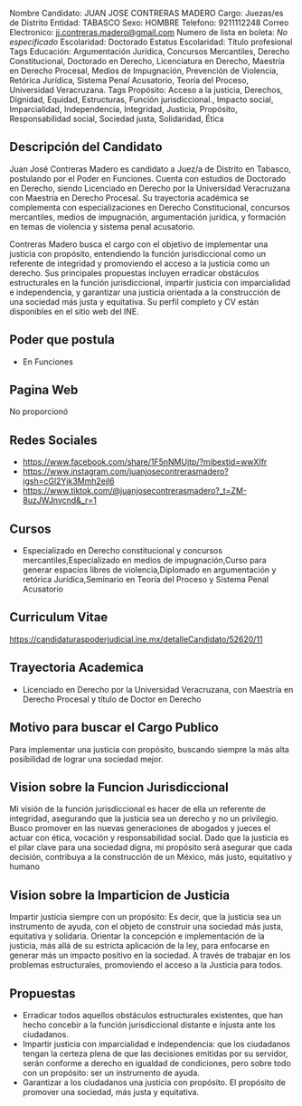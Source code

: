 Nombre Candidato: JUAN JOSE CONTRERAS MADERO
Cargo: Juezas/es de Distrito
Entidad: TABASCO
Sexo: HOMBRE
Telefono: 9211112248
Correo Electronico: jj.contreras.madero@gmail.com
Numero de lista en boleta: *No especificado*
Escolaridad: Doctorado
Estatus Escolaridad: Título profesional
Tags Educación: Argumentación Jurídica, Concursos Mercantiles, Derecho Constitucional, Doctorado en Derecho, Licenciatura en Derecho, Maestría en Derecho Procesal, Medios de Impugnación, Prevención de Violencia, Retórica Jurídica, Sistema Penal Acusatorio, Teoría del Proceso, Universidad Veracruzana.
Tags Propósito: Acceso a la justicia, Derechos, Dignidad, Equidad, Estructuras, Función jurisdiccional., Impacto social, Imparcialidad, Independencia, Integridad, Justicia, Propósito, Responsabilidad social, Sociedad justa, Solidaridad, Ética


## Descripción del Candidato 

Juan José Contreras Madero es candidato a Juez/a de Distrito en Tabasco, postulando por el Poder en Funciones. Cuenta con estudios de Doctorado en Derecho, siendo Licenciado en Derecho por la Universidad Veracruzana con Maestría en Derecho Procesal. Su trayectoria académica se complementa con especializaciones en Derecho Constitucional, concursos mercantiles, medios de impugnación, argumentación jurídica, y formación en temas de violencia y sistema penal acusatorio.

Contreras Madero busca el cargo con el objetivo de implementar una justicia con propósito, entendiendo la función jurisdiccional como un referente de integridad y promoviendo el acceso a la justicia como un derecho. Sus principales propuestas incluyen erradicar obstáculos estructurales en la función jurisdiccional, impartir justicia con imparcialidad e independencia, y garantizar una justicia orientada a la construcción de una sociedad más justa y equitativa. Su perfil completo y CV están disponibles en el sitio web del INE.


## Poder que postula

- En Funciones


## Pagina Web

No proporcionó


## Redes Sociales

- https://www.facebook.com/share/1F5nNMUjtp/?mibextid=wwXIfr
- https://www.instagram.com/juanjosecontrerasmadero?igsh=cGl2Yjk3Mmh2ejl6
- https://www.tiktok.com/@juanjosecontrerasmadero?_t=ZM-8uzJWJnvcnd&_r=1


## Cursos

- Especializado en Derecho constitucional y concursos mercantiles,Especializado en medios de impugnación,Curso para generar espacios libres de violencia,Diplomado en argumentación y retórica Jurídica,Seminario en Teoría del Proceso y Sistema Penal Acusatorio


## Curriculum Vitae

https://candidaturaspoderjudicial.ine.mx/detalleCandidato/52620/11


## Trayectoria Academica

- Licenciado en Derecho por la Universidad Veracruzana, con Maestría en Derecho Procesal y título de Doctor en Derecho


## Motivo para buscar el Cargo Publico

Para implementar una justicia con propósito, buscando siempre la más alta posibilidad de lograr una sociedad mejor.


## Vision sobre la Funcion Jurisdiccional

Mi visión de la función jurisdiccional es hacer de ella un referente de integridad, asegurando que la justicia sea un derecho y no un privilegio. Busco promover en las nuevas generaciones de abogados y jueces el actuar con ética, vocación y responsabilidad social. Dado que la justicia es el pilar clave para una sociedad digna, mi propósito será asegurar que cada decisión, contribuya a la construcción de un México, más justo, equitativo y humano


## Vision sobre la Imparticion de Justicia

Impartir justicia siempre con un propósito: Es decir, que la justicia sea un instrumento de ayuda, con el objeto de construir una sociedad más justa, equitativa y solidaria. Orientar la concepción e implementación de la justicia, más allá de su estricta aplicación de la ley, para enfocarse en generar más un impacto positivo en la sociedad. A través de trabajar en los problemas estructurales, promoviendo el acceso a la Justicia para todos.


## Propuestas

- Erradicar todos aquellos obstáculos estructurales existentes, que han hecho concebir a la función jurisdiccional distante e injusta ante los ciudadanos.
- Impartir justicia con imparcialidad e independencia: que los ciudadanos tengan la certeza plena de que las decisiones emitidas por su servidor, serán conforme a derecho en igualdad de condiciones, pero sobre todo con un propósito: ser un instrumento de ayuda.
- Garantizar a los ciudadanos una justicia con propósito. El propósito de promover una sociedad, más justa y equitativa.

